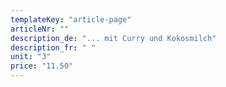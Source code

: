 ```yaml
---
templateKey: "article-page"
articleNr: ""
description_de: "... mit Curry und Kokosmilch"
description_fr: " "
unit: "3"
price: "11.50"
---
```


